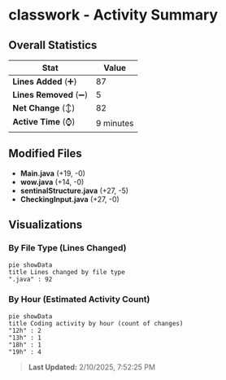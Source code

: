# classwork - Activity Summary 

## Overall Statistics

| Stat                   | Value                                                             |
| ---------------------- | ----------------------------------------------------------------- |
| **Lines Added** (➕)   | 87                                          |
| **Lines Removed** (➖) | 5                                        |
| **Net Change** (↕)    | 82                |
| **Active Time** (⌚)   | 9 minutes |


## Modified Files
- **Main.java** (+19, -0)
- **wow.java** (+14, -0)
- **sentinalStructure.java** (+27, -5)
- **CheckingInput.java** (+27, -0)

## Visualizations

### By File Type (Lines Changed)

```mermaid
pie showData
title Lines changed by file type
".java" : 92
```

### By Hour (Estimated Activity Count)

```mermaid
pie showData
title Coding activity by hour (count of changes)
"12h" : 2
"13h" : 1
"18h" : 1
"19h" : 4
```


> **Last Updated:** 2/10/2025, 7:52:25 PM
